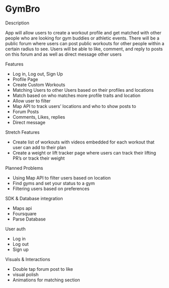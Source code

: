 # GymBro
Description

App will allow users to create a workout profile and get matched with other people who are looking for gym buddies or athletic events. There will be a public forum where users can post public workouts for other people within a certain radius to see. Users will be able to like, comment, and reply to posts on this forum and as well as direct message other users

Features
-   Log in, Log out, Sign Up
-   Profile Page
-   Create Custom Workouts
-   Matching Users to other Users based on their profiles and locations
-   Match based on who matches more profile traits and location
-   Allow user to filter
-   Map API to track users’ locations and who to show posts to
-   Forum Posts
-   Comments, Likes, replies
-   Direct message

Stretch Features
-   Create list of workouts with videos embedded for each workout that user can add to their plan
-   Create a weight or lift tracker page where users can track their lifting PR’s or track their weight

Planned Problems
-   Using Map API to filter users based on location
-   Find gyms and set your status to a gym
-   Filtering users based on preferences

SDK & Database integration
-   Maps api
-   Foursquare
-   Parse Database

User auth
-   Log in
-   Log out
-   Sign up

Visuals & Interactions
-   Double tap forum post to like
-   visual polish
-   Animations for matching section
